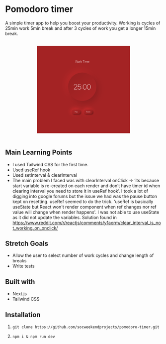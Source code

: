# Pomodoro timer
A simple timer app to help you boost your productivity. Working is cycles of 25min work 5min break and after 3 cycles of work you get a longer 15min break. 
<br><br>
<div align="center">
<img src='./public/Pomodoro Timer Screenshot.png' width=300px>
</div>

<br>

<h2> Main Learning Points</h2>

- I used Tailwind CSS for the first time.
- Used useRef hook
- Used setInterval & clearInterval
- The main problem I faced was with clearInterval onClick -> ‘its because start variable is re-created on each render and don’t have timer id when clearing interval you need to store it in useRef hook’. I took a lot of digging into google forums but the issue we had was the pause button kept on resetting. useRef seemed to do the trick. 'useRef is basically useState but React won't render component when ref changes nor ref value will change when render happens'. I was not able to use useState as it did not update the variables. 
Solution found in https://www.reddit.com/r/reactjs/comments/y1aorm/clear_interval_is_not_working_on_onclick/

<h2> Stretch Goals</h2>

- Allow the user to select number of work cycles and change length of breaks
- Write tests

<h2> Built with</h2>

- Next.js
- Tailwind CSS

<h2> Installation</h2>

1.  `git clone https://github.com/socweekendprojects/pomodoro-timer.git`

2. <code>npm i & npm run dev</code>


